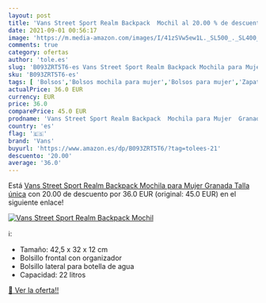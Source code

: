 ```yaml
---
layout: post
title: 'Vans Street Sport Realm Backpack  Mochil al 20.00 % de descuento'
date: 2021-09-01 00:56:17
image: 'https://m.media-amazon.com/images/I/41zSVw5ew1L._SL500_._SL400_.jpg'
comments: true
category: ofertas
author: 'tole.es'
slug: 'B093ZRT5T6-es Vans Street Sport Realm Backpack Mochila para Mujer...'
sku: 'B093ZRT5T6-es'
tags: [ 'Bolsos','Bolsos mochila para mujer','Bolsos para mujer','Zapatos y complementos','backpack','mochila','vans', ]
actualPrice: 36.0 EUR
currency: EUR
price: 36.0
comparePrice: 45.0 EUR
prodname: 'Vans Street Sport Realm Backpack  Mochila para Mujer  Granada  Talla única'
country: 'es'
flag: '🇪🇸'
brand: 'Vans'
buyurl: 'https://www.amazon.es/dp/B093ZRT5T6/?tag=tolees-21'
descuento: '20.00'
average: '36.0'
---
```


Está [Vans Street Sport Realm Backpack  Mochila para Mujer  Granada  Talla única](https://www.amazon.es/dp/B093ZRT5T6/?tag=tolees-21) con 20.00 de descuento por 36.0 EUR (original: 45.0 EUR) en el siguiente enlace!

[![Vans Street Sport Realm Backpack  Mochil](https://m.media-amazon.com/images/I/41zSVw5ew1L._SL500_._SL400_.jpg)](https://www.amazon.es/dp/B093ZRT5T6/?tag=tolees-21)

ℹ️:

- Tamaño: 42,5 x 32 x 12 cm
- Bolsillo frontal con organizador
- Bolsillo lateral para botella de agua
- Capacidad: 22 litros

[🛒 Ver la oferta!!](https://www.amazon.es/dp/B093ZRT5T6/?tag=tolees-21)
